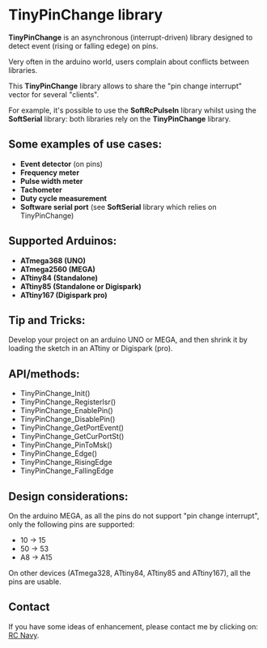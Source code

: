 TinyPinChange library
=====================

**TinyPinChange** is an asynchronous (interrupt-driven) library designed to detect event (rising or falling edege) on pins.

Very often in the arduino world, users complain about conflicts between libraries.

This **TinyPinChange** library allows to share the "pin change interrupt" vector for several "clients".

For example, it's possible to use the **SoftRcPulseIn** library whilst using the **SoftSerial** library: both libraries rely on the **TinyPinChange** library.

Some examples of use cases:
-------------------------
* **Event detector** (on pins)
* **Frequency meter**
* **Pulse width meter**
* **Tachometer**
* **Duty cycle measurement**
* **Software serial port** (see **SoftSerial** library which relies on TinyPinChange)

Supported Arduinos:
------------------
* **ATmega368 (UNO)**
* **ATmega2560 (MEGA)**
* **ATtiny84 (Standalone)**
* **ATtiny85 (Standalone or Digispark)**
* **ATtiny167 (Digispark pro)**

Tip and Tricks:
--------------
Develop your project on an arduino UNO or MEGA, and then shrink it by loading the sketch in an ATtiny or Digispark (pro).

API/methods:
-----------
* TinyPinChange_Init()
* TinyPinChange_RegisterIsr()
* TinyPinChange_EnablePin()
* TinyPinChange_DisablePin()
* TinyPinChange_GetPortEvent()
* TinyPinChange_GetCurPortSt()
* TinyPinChange_PinToMsk()
* TinyPinChange_Edge()
* TinyPinChange_RisingEdge
* TinyPinChange_FallingEdge

Design considerations:
---------------------
On the arduino MEGA, as all the pins do not support "pin change interrupt", only the following pins are supported:

* 10 -> 15
* 50 -> 53
* A8 -> A15

On other devices (ATmega328, ATtiny84, ATtiny85 and ATtiny167), all the pins are usable.

Contact
-------

If you have some ideas of enhancement, please contact me by clicking on: [RC Navy](http://p.loussouarn.free.fr/contact.html).

